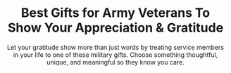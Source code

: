---
layout: post
title: Best Gifts for Army Veterans To Show Your Appreciation &amp; Gratitude
subtitle: Let your gratitude show more than just words by treating service members in your life to one of these military gifts. Choose something thoughtful, unique, and meaningful so they know you care.
header-img: "img/post/2023/09/copied/medium_gifts_for_army_veterans_9dd40d34fc.png"
header-style: text
permalink: "/gifts-for-army-veterans/"
catalog: true
tags:
  - Recipients 
  - Men
---    